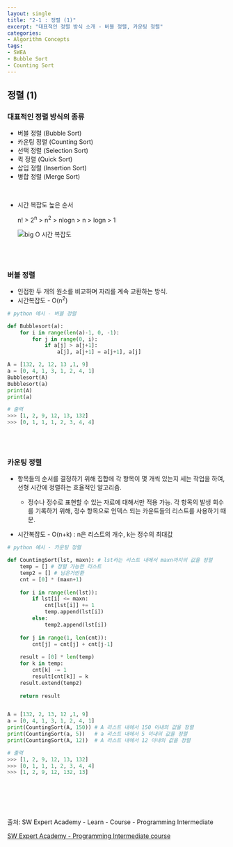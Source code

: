 ```yaml
---
layout: single
title: "2-1 : 정렬 (1)"
excerpt: "대표적인 정렬 방식 소개 - 버블 정렬, 카운팅 정렬"
categories: 
- Algorithm Concepts
tags:
- SWEA
- Bubble Sort
- Counting Sort
---
```

## 정렬 (1)

### 대표적인 정렬 방식의 종류

- 버블 정렬 (Bubble Sort)
- 카운팅 정렬 (Counting Sort)
- 선택 정렬 (Selection Sort)
- 퀵 정렬 (Quick Sort)
- 삽입 정렬 (Insertion Sort)
- 병합 정렬 (Merge Sort)

<br>

* 시간 복잡도 높은 순서

  n! > 2<sup>n</sup> > n<sup>2</sup> > nlogn > n > logn > 1

  ![big O 시간 복잡도](https://upload.wikimedia.org/wikipedia/commons/thumb/7/7e/Comparison_computational_complexity.svg/768px-Comparison_computational_complexity.svg.png)

<br>

<br>

### <strong>버블 정렬</strong>

* 인접한 두 개의 원소를 비교하며 자리를 계속 교환하는 방식.
* 시간복잡도 - O(n<sup>2</sup>)

```python
# python 예시 - 버블 정렬

def Bubblesort(a):
    for i in range(len(a)-1, 0, -1):
        for j in range(0, i):
            if a[j] > a[j+1]:
                a[j], a[j+1] = a[j+1], a[j]

A = [132, 2, 12, 13 ,1, 9]
a = [0, 4, 1, 3, 1, 2, 4, 1]
Bubblesort(A)
Bubblesort(a)
print(A)
print(a)

# 출력
>>> [1, 2, 9, 12, 13, 132]
>>> [0, 1, 1, 1, 2, 3, 4, 4]
```

<br>

<br>

### <strong>카운팅 정렬</strong>

- 항목들의 순서를 결정하기 위해 집합에 각 항목이 몇 개씩 있는지 세는 작업을 하여, 선형 시간에 정렬하는 효율적인 알고리즘.
  - 정수나 정수로 표현할 수 있는 자료에 대해서만 적용 가능. 각 항목의 발생 회수를 기록하기 위해, 정수 항목으로 인덱스 되는 카운트들의 리스트를 사용하기 때문.

- 시간복잡도 - O(n+k) : n은 리스트의 개수, k는 정수의 최대값

```python
# python 예시 - 카운팅 정렬

def CountingSort(lst, maxn): # lst라는 리스트 내에서 maxn까지의 값을 정렬
    temp = [] # 정렬 가능한 리스트
    temp2 = [] # 남은거반환
    cnt = [0] * (maxn+1)
    
    for i in range(len(lst)):
        if lst[i] <= maxn:
            cnt[lst[i]] += 1
            temp.append(lst[i])
        else:
            temp2.append(lst[i])
    
    for j in range(1, len(cnt)):
        cnt[j] = cnt[j] + cnt[j-1]
    
    result = [0] * len(temp)
    for k in temp:
        cnt[k] -= 1
        result[cnt[k]] = k
    result.extend(temp2)
    
    return result


A = [132, 2, 13, 12 ,1, 9]
a = [0, 4, 1, 3, 1, 2, 4, 1]
print(CountingSort(A, 150)) # A 리스트 내에서 150 이내의 값을 정렬
print(CountingSort(a, 5))	# a 리스트 내에서 5 이내의 값을 정렬
print(CountingSort(A, 12))	# A 리스트 내에서 12 이내의 값을 정렬

# 출력
>>> [1, 2, 9, 12, 13, 132]
>>> [0, 1, 1, 1, 2, 3, 4, 4]
>>> [1, 2, 9, 12, 132, 13]
```

<br>

<br>

<br>

<br>

출처: SW Expert Academy - Learn - Course - Programming Intermediate

[SW Expert Academy - Programming Intermediate course](https://swexpertacademy.com/main/learn/course/subjectList.do?courseId=AVuPDN86AAXw5UW6)
